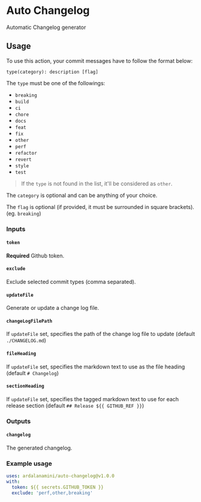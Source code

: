 # Auto Changelog

Automatic Changelog generator

## Usage

To use this action, your commit messages have to follow the format below:

```git
type(category): description [flag]
```

The `type` must be one of the followings:

* `breaking`
* `build`
* `ci`
* `chore`
* `docs`
* `feat`
* `fix`
* `other`
* `perf`
* `refactor`
* `revert`
* `style`
* `test`

> If the `type` is not found in the list, it'll be considered as `other`.

The `category` is optional and can be anything of your choice.

The `flag` is optional (if provided, it must be surrounded in square brackets). (eg. `breaking`)

### Inputs

#### `token`

**Required** Github token.

#### `exclude`

Exclude selected commit types (comma separated).

#### `updateFile`

Generate or update a change log file.

#### `changeLogFilePath`

If `updateFile` set, specifies the path of the change log file to update (default `./CHANGELOG.md`)

#### `fileHeading`

If `updateFile` set, specifies the markdown text to use as the file heading (default `# Changelog`)

#### `sectionHeading`

If `updateFile` set, specifies the tagged markdown text to use for each release section (default `## Release ${{ GITHUB_REF }}`)

### Outputs

#### `changelog`

The generated changelog.

### Example usage

```yaml
uses: ardalanamini/auto-changelog@v1.0.0
with:
  token: ${{ secrets.GITHUB_TOKEN }}
  exclude: 'perf,other,breaking'
```
